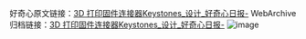 好奇心原文链接：[3D 打印固件连接器Keystones_设计_好奇心日报-](https://www.qdaily.com/articles/5041.html)
WebArchive归档链接：[3D 打印固件连接器Keystones_设计_好奇心日报-](http://web.archive.org/web/20190623163734/https://www.qdaily.com/articles/5041.html)
![image](http://ww3.sinaimg.cn/large/007d5XDply1g3wcr4rikoj30u03cean7)